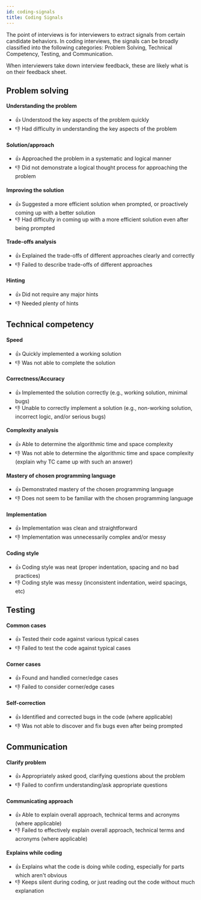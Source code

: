 ```yaml
---
id: coding-signals
title: Coding Signals
---
```


The point of interviews is for interviewers to extract signals from certain candidate behaviors. In coding interviews, the signals can be broadly classified into the following categories: Problem Solving, Technical Competency, Testing, and Communication.

When interviewers take down interview feedback, these are likely what is on their feedback sheet.

## Problem solving

#### Understanding the problem

- 👍 Understood the key aspects of the problem quickly
- 👎 Had difficulty in understanding the key aspects of the problem

#### Solution/approach

- 👍 Approached the problem in a systematic and logical manner
- 👎 Did not demonstrate a logical thought process for approaching the problem

#### Improving the solution

- 👍 Suggested a more efficient solution when prompted, or proactively coming up with a better solution
- 👎 Had difficulty in coming up with a more efficient solution even after being prompted

#### Trade-offs analysis

- 👍 Explained the trade-offs of different approaches clearly and correctly
- 👎 Failed to describe trade-offs of different approaches

#### Hinting

- 👍 Did not require any major hints
- 👎 Needed plenty of hints

## Technical competency

#### Speed

- 👍 Quickly implemented a working solution
- 👎 Was not able to complete the solution

#### Correctness/Accuracy

- 👍 Implemented the solution correctly (e.g., working solution, minimal bugs)
- 👎 Unable to correctly implement a solution (e.g., non-working solution, incorrect logic, and/or serious bugs)

#### Complexity analysis

- 👍 Able to determine the algorithmic time and space complexity
- 👎 Was not able to determine the algorithmic time and space complexity (explain why TC came up with such an answer)

#### Mastery of chosen programming language

- 👍 Demonstrated mastery of the chosen programming language
- 👎 Does not seem to be familiar with the chosen programming language

#### Implementation

- 👍 Implementation was clean and straightforward
- 👎 Implementation was unnecessarily complex and/or messy

#### Coding style

- 👍 Coding style was neat (proper indentation, spacing and no bad practices)
- 👎 Coding style was messy (inconsistent indentation, weird spacings, etc)

## Testing

#### Common cases

- 👍 Tested their code against various typical cases
- 👎 Failed to test the code against typical cases

#### Corner cases

- 👍 Found and handled corner/edge cases
- 👎 Failed to consider corner/edge cases

#### Self-correction

- 👍 Identified and corrected bugs in the code (where applicable)
- 👎 Was not able to discover and fix bugs even after being prompted

## Communication

#### Clarify problem

- 👍 Appropriately asked good, clarifying questions about the problem
- 👎 Failed to confirm understanding/ask appropriate questions

#### Communicating approach

- 👍 Able to explain overall approach, technical terms and acronyms (where applicable)
- 👎 Failed to effectively explain overall approach, technical terms and acronyms (where applicable)

#### Explains while coding

- 👍 Explains what the code is doing while coding, especially for parts which aren't obvious
- 👎 Keeps silent during coding, or just reading out the code without much 
explanation